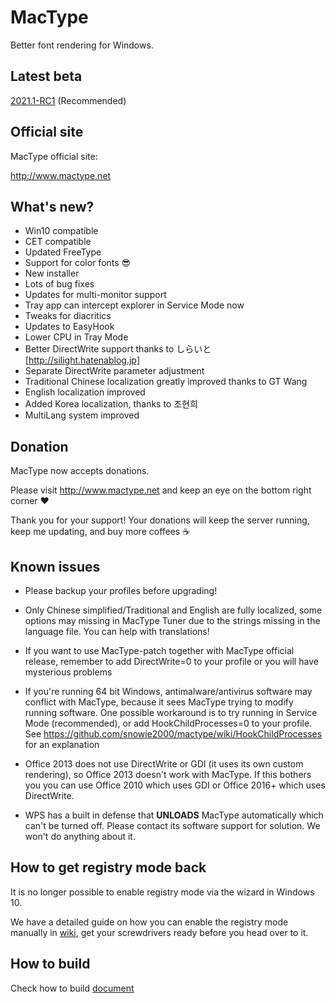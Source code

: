MacType
========================

Better font rendering for Windows.

Latest beta
------------------

[2021.1-RC1](https://github.com/snowie2000/mactype/releases) (Recommended)

Official site
------------------

MacType official site: 

http://www.mactype.net

What's new?
------------------

- Win10 compatible
- CET compatible
- Updated FreeType
- Support for color fonts :sunglasses:
- New installer
- Lots of bug fixes
- Updates for multi-monitor support
- Tray app can intercept explorer in Service Mode now
- Tweaks for diacritics
- Updates to EasyHook
- Lower CPU in Tray Mode
- Better DirectWrite support thanks to しらいと[http://silight.hatenablog.jp]
- Separate DirectWrite parameter adjustment
- Traditional Chinese localization greatly improved thanks to GT Wang
- English localization improved
- Added Korea localization, thanks to 조현희
- MultiLang system improved

Donation
------------------

MacType now accepts donations. 

Please visit http://www.mactype.net and keep an eye on the bottom right corner :heart:

Thank you for your support! Your donations will keep the server running, keep me updating, and buy more coffees :coffee:

Known issues
---------------

- Please backup your profiles before upgrading!

- Only Chinese simplified/Traditional and English are fully localized, some options may missing in MacType Tuner due to the strings missing in the language file. You can help with translations!

- If you want to use MacType-patch together with MacType official release, remember to add DirectWrite=0 to your profile or you will have mysterious problems

- If you're running 64 bit Windows, antimalware/antivirus software may conflict with MacType, because it sees MacType trying to modify running software. One possible workaround is to try running in Service Mode (recommended), or add HookChildProcesses=0 to your profile. See https://github.com/snowie2000/mactype/wiki/HookChildProcesses for an explanation

- Office 2013 does not use DirectWrite or GDI (it uses its own custom rendering), so Office 2013 doesn't work with MacType. If this bothers you you can use Office 2010 which uses GDI or Office 2016+ which uses DirectWrite.

- WPS has a built in defense that **UNLOADS** MacType automatically which can't be turned off. Please contact its software support for solution. We won't do anything about it.

How to get registry mode back
-------------

It is no longer possible to enable registry mode via the wizard in Windows 10. 

We have a detailed guide on how you can enable the registry mode manually in [wiki](https://github.com/snowie2000/mactype/wiki/Enable-registry-mode-manually), get your screwdrivers ready before you head over to it.

How to build
-------------

Check how to build [document](https://github.com/snowie2000/mactype/blob/directwrite/doc/HOWTOBUILD.md)

